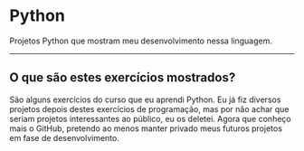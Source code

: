 <h1 text-align="center;">Python</h1>
Projetos Python que mostram meu desenvolvimento nessa linguagem.
<hr />
<h2>O que são estes exercícios mostrados?</h2>
<p>São alguns exercícios do curso que eu aprendi Python. Eu já fiz diversos projetos depois destes exercícios de programação, mas por não achar que seriam projetos interessantes ao público, eu os deletei. Agora que conheço mais o GitHub, pretendo ao menos manter privado meus futuros projetos em fase de desenvolvimento.</p>

